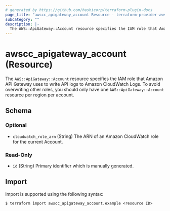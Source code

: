 ```yaml
---
# generated by https://github.com/hashicorp/terraform-plugin-docs
page_title: "awscc_apigateway_account Resource - terraform-provider-awscc"
subcategory: ""
description: |-
  The AWS::ApiGateway::Account resource specifies the IAM role that Amazon API Gateway uses to write API logs to Amazon CloudWatch Logs. To avoid overwriting other roles, you should only have one AWS::ApiGateway::Account resource per region per account.
---
```


# awscc_apigateway_account (Resource)

The ``AWS::ApiGateway::Account`` resource specifies the IAM role that Amazon API Gateway uses to write API logs to Amazon CloudWatch Logs. To avoid overwriting other roles, you should only have one ``AWS::ApiGateway::Account`` resource per region per account.



<!-- schema generated by tfplugindocs -->
## Schema

### Optional

- `cloudwatch_role_arn` (String) The ARN of an Amazon CloudWatch role for the current Account.

### Read-Only

- `id` (String) Primary identifier which is manually generated.

## Import

Import is supported using the following syntax:

```shell
$ terraform import awscc_apigateway_account.example <resource ID>
```
